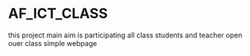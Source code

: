 # AF_ICT_CLASS
this project main aim is participating all class students and teacher  open ouer class simple webpage
